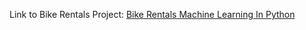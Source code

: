 Link to Bike Rentals Project:
[Bike Rentals Machine Learning In Python](https://kjblack013.github.io/Machine_Learning_In_Python/Bike_rentals_machine_learning_in_python.html)

